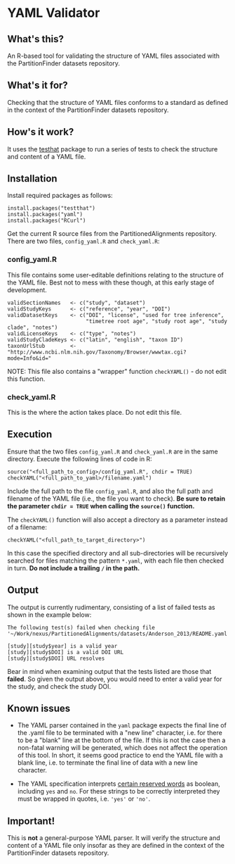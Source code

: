 YAML Validator
==============

What's this?
------------
An R-based tool for validating the structure of YAML files associated with the PartitionFinder datasets repository.

What's it for?
--------------
Checking that the structure of YAML files conforms to a standard as defined in the context of the PartitionFinder datasets repository.

How's it work?
--------------
It uses the [testhat](http://cran.r-project.org/web/packages/testthat/index.html) package to run a series of tests to check the structure and content of a YAML file.

Installation
------------
Install required packages as follows:
```
install.packages("testthat")
install.packages("yaml")
install.packages("RCurl")
```
Get the current R source files from the PartitionedAlignments repository. There are two files, `config_yaml.R` and `check_yaml.R`:

### config_yaml.R ###

This file contains some user-editable definitions relating to the structure of the YAML file. Best not to mess with these
though, at this early stage of development.
```
validSectionNames   <- c("study", "dataset")
validStudyKeys      <- c("reference", "year", "DOI")
validDatasetKeys    <- c("DOI", "license", "used for tree inference",
                         "timetree root age", "study root age", "study clade", "notes")
validLicenseKeys    <- c("type", "notes")
validStudyCladeKeys <- c("latin", "english", "taxon ID")
taxonUrlStub        <- "http://www.ncbi.nlm.nih.gov/Taxonomy/Browser/wwwtax.cgi?mode=Info&id="
```

NOTE: This file also contains a "wrapper" function `checkYAML()` - do not edit this function.

### check_yaml.R ###

This is the where the action takes place. Do not edit this file.

Execution
---------
Ensure that the two files `config_yaml.R` and `check_yaml.R` are  in the same directory. Execute the following lines of code in R:
```
source("<full_path_to_config>/config_yaml.R", chdir = TRUE)
checkYAML("<full_path_to_yaml>/filename.yaml")
```
Include the full path to the file `config_yaml.R`, and also the full path and filename of the YAML file (i.e., the file you want to check). **Be sure to retain the parameter `chdir = TRUE` when calling the `source()` function.**

The `checkYAML()` function will also accept a directory as a parameter instead of a filename:

```
checkYAML("<full_path_to_target_directory>")
```

In this case the specified directory and all sub-directories will be recursively searched for files matching the pattern `*.yaml`, with each file then checked in turn. **Do not include a trailing `/` in the path.**

Output
------

The output is currently rudimentary, consisting of a list of failed tests as shown in the example below:
```
The following test(s) failed when checking file '~/Work/nexus/PartitionedAlignments/datasets/Anderson_2013/README.yaml':

[study][study$year] is a valid year
[study][study$DOI] is a valid DOI URL
[study][study$DOI] URL resolves
```

Bear in mind when examining output that the tests listed are those that **failed**. So given the output above, you would need to enter a valid year for the study, and check the study DOI.

Known issues
------------
* The YAML parser contained in the `yaml` package expects the final line of the .yaml file to be terminated with a "new line" character, i.e. for there to be a "blank" line at the bottom of the file. If this is not the case then a non-fatal warning will be generated, which does not affect the operation of this tool. In short, it seems good practice to end the YAML file with a blank line, i.e. to terminate the final line of data with a new line character.

* The YAML specification interprets [certain reserved words](http://yaml.org/type/bool.html) as boolean, including `yes` and `no`. For these strings to be correctly interpreted they must be wrapped in quotes, i.e. `'yes'` or `'no'`.


Important!
----------
This is **not** a general-purpose YAML parser. It will verify the structure and content of a YAML file only insofar as they are defined in the context of the PartitionFinder datasets repository.